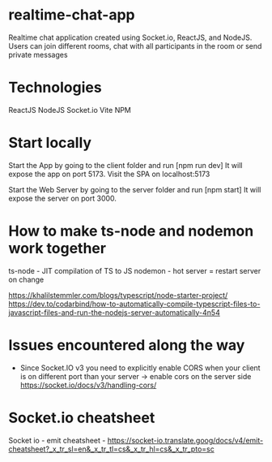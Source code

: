 # realtime-chat-app
Realtime chat application created using Socket.io, ReactJS, and NodeJS.
Users can join different rooms, chat with all participants in the room or send private messages 

# Technologies
ReactJS
NodeJS
Socket.io
Vite
NPM

# Start locally
Start the App by going to the client folder and run [npm run dev]
It will expose the app on port 5173. Visit the SPA on localhost:5173

Start the Web Server by going to the server folder and run [npm start]
It will expose the server on port 3000.


# How to make ts-node and nodemon work together
ts-node - JIT compilation of TS to JS
nodemon - hot server = restart server on change

https://khalilstemmler.com/blogs/typescript/node-starter-project/
https://dev.to/codarbind/how-to-automatically-compile-typescript-files-to-javascript-files-and-run-the-nodejs-server-automatically-4n54

# Issues encountered along the way
- Since Socket.IO v3 you need to explicitly enable CORS when your client is on different port than your server -> enable cors on the server side
https://socket.io/docs/v3/handling-cors/

# Socket.io cheatsheet
Socket io - emit cheatsheet - https://socket-io.translate.goog/docs/v4/emit-cheatsheet?_x_tr_sl=en&_x_tr_tl=cs&_x_tr_hl=cs&_x_tr_pto=sc